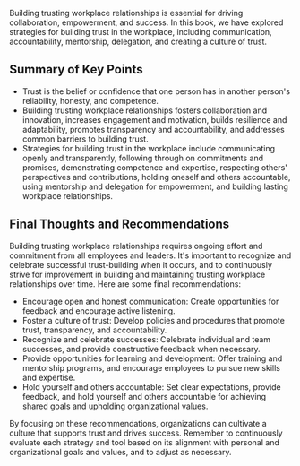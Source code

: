 
Building trusting workplace relationships is essential for driving collaboration, empowerment, and success. In this book, we have explored strategies for building trust in the workplace, including communication, accountability, mentorship, delegation, and creating a culture of trust.

Summary of Key Points
---------------------

* Trust is the belief or confidence that one person has in another person's reliability, honesty, and competence.
* Building trusting workplace relationships fosters collaboration and innovation, increases engagement and motivation, builds resilience and adaptability, promotes transparency and accountability, and addresses common barriers to building trust.
* Strategies for building trust in the workplace include communicating openly and transparently, following through on commitments and promises, demonstrating competence and expertise, respecting others' perspectives and contributions, holding oneself and others accountable, using mentorship and delegation for empowerment, and building lasting workplace relationships.

Final Thoughts and Recommendations
----------------------------------

Building trusting workplace relationships requires ongoing effort and commitment from all employees and leaders. It's important to recognize and celebrate successful trust-building when it occurs, and to continuously strive for improvement in building and maintaining trusting workplace relationships over time. Here are some final recommendations:

* Encourage open and honest communication: Create opportunities for feedback and encourage active listening.
* Foster a culture of trust: Develop policies and procedures that promote trust, transparency, and accountability.
* Recognize and celebrate successes: Celebrate individual and team successes, and provide constructive feedback when necessary.
* Provide opportunities for learning and development: Offer training and mentorship programs, and encourage employees to pursue new skills and expertise.
* Hold yourself and others accountable: Set clear expectations, provide feedback, and hold yourself and others accountable for achieving shared goals and upholding organizational values.

By focusing on these recommendations, organizations can cultivate a culture that supports trust and drives success. Remember to continuously evaluate each strategy and tool based on its alignment with personal and organizational goals and values, and to adjust as necessary.
